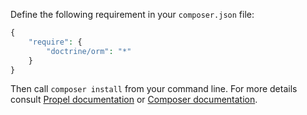 Define the following requirement in your `composer.json` file:

~~~php
{
    "require": {
        "doctrine/orm": "*"
    }
}
~~~

Then call `composer install` from your command line. For more details consult [Propel documentation](http://doctrine-orm.readthedocs.org/en/latest/reference/configuration.html#installation-and-configuration) or [Composer documentation](https://getcomposer.org/doc/00-intro.md).
